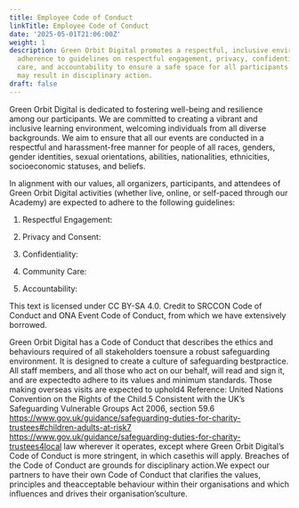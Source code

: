 ```yaml
---
title: Employee Code of Conduct
linkTitle: Employee Code of Conduct
date: '2025-05-01T21:06:00Z'
weight: 1
description: Green Orbit Digital promotes a respectful, inclusive environment, requiring
  adherence to guidelines on respectful engagement, privacy, confidentiality, community
  care, and accountability to ensure a safe space for all participants. Violations
  may result in disciplinary action.
draft: false
---
```



Green Orbit Digital is dedicated to fostering well-being and resilience among our participants. We are committed to creating a vibrant and inclusive learning environment, welcoming individuals from all diverse backgrounds. We aim to ensure that all our events are conducted in a respectful and harassment-free manner for people of all races, genders, gender identities, sexual orientations, abilities, nationalities, ethnicities, socioeconomic statuses, and beliefs.

In alignment with our values, all organizers, participants, and attendees of Green Orbit Digital activities (whether live, online, or self-paced through our Academy) are expected to adhere to the following guidelines:

1. Respectful Engagement:

1. Privacy and Consent:

1. Confidentiality:

1. Community Care:

1. Accountability:

This text is licensed under CC BY-SA 4.0. Credit to SRCCON Code of Conduct and ONA Event Code of Conduct, from which we have extensively borrowed.





Green Orbit Digital has a Code of Conduct that describes the ethics and behaviours required of all stakeholders toensure a robust safeguarding environment. It is designed to create a culture of safeguarding bestpractice. All staff members, and all those who act on our behalf, will read and sign it, and are expectedto adhere to its values and minimum standards. Those making overseas visits are expected to uphold4 Reference: United Nations Convention on the Rights of the Child.5 Consistent with the UK’s Safeguarding Vulnerable Groups Act 2006, section 59.6 https://www.gov.uk/guidance/safeguarding-duties-for-charity-trustees#children-adults-at-risk7 https://www.gov.uk/guidance/safeguarding-duties-for-charity-trustees4local law wherever it operates, except where Green Orbit Digital’s Code of Conduct is more stringent, in which casethis will apply. Breaches of the Code of Conduct are grounds for disciplinary action.We expect our partners to have their own Code of Conduct that clarifies the values, principles and theacceptable behaviour within their organisations and which influences and drives their organisation’sculture.